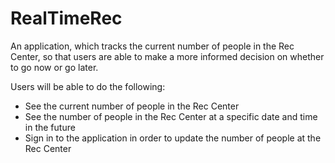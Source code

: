 # RealTimeRec
An application, which tracks the current number of people in the Rec Center, so that users are able to make a more informed decision on whether to go now or go later.

Users will be able to do the following:
- See the current number of people in the Rec Center
- See the number of people in the Rec Center at a specific date and time in the future
- Sign in to the application in order to update the number of people at the Rec Center